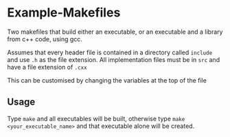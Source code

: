 Example-Makefiles
=============

Two makefiles that build either an executable, or an executable and a library from c++ code, using gcc.

Assumes that every header file is contained in a directory called ```include``` and use ```.h``` as the file extension.
All implementation files must be in ```src``` and have a file extension of ```.cxx```

This can be customised by changing the variables at the top of the file

Usage
----
Type ```make``` and all executables will be built, otherwise type ```make <your_executable_name>``` and that executable alone will be created.
